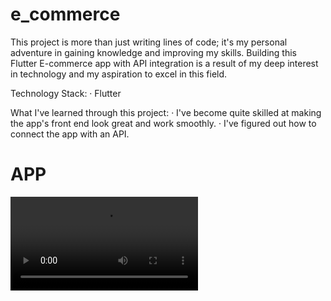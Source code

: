 # e_commerce

This project is more than just writing lines of code; it's my personal adventure in gaining knowledge and improving my skills. Building this Flutter E-commerce app with API integration is a result of my deep interest in technology and my aspiration to excel in this field.

Technology Stack:
· Flutter

What I've learned through this project:
· I've become quite skilled at making the app's front end look great and work smoothly.
· I've figured out how to connect the app with an API.

<h1>APP</h1>

<video>
  <source src="Screen Recording 2023-10-27 at 12.14.14 AM.mov">
</video>
